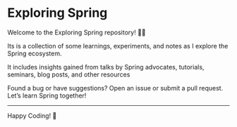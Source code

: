 # Exploring Spring
Welcome to the Exploring Spring repository! 🎉🎉

Its is a collection of some learnings, experiments, and notes as I explore the Spring ecosystem. 

It includes insights gained from talks by Spring advocates, tutorials, seminars, blog posts, and other resources

Found a bug or have suggestions? Open an issue or submit a pull request. Let’s learn Spring together!

---
Happy Coding! 🌱
